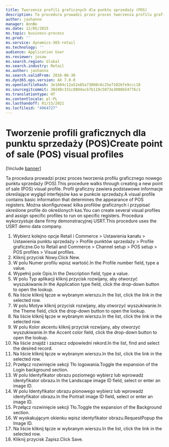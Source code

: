 ```yaml
---
title: Tworzenie profili graficznych dla punktu sprzedaży (POS)
description: Ta procedura prowadzi przez proces tworzenia profilu graficznego nowego punktu sprzedaży (POS).
author: jashanno
manager: AnnBe
ms.date: 12/05/2015
ms.topic: business-process
ms.prod: ''
ms.service: dynamics-365-retail
ms.technology: ''
audience: Application User
ms.reviewer: josaw
ms.search.region: Global
ms.search.industry: Retail
ms.author: jashanno
ms.search.validFrom: 2016-06-30
ms.dyn365.ops.version: AX 7.0.0
ms.openlocfilehash: 3e1604c12a52e85a73060c6c25e71026fe9ccc18
ms.sourcegitcommit: 38d40c331c8894acb7b119c5073e3088b54776c1
ms.translationtype: HT
ms.contentlocale: pl-PL
ms.lasthandoff: 01/15/2021
ms.locfileid: "4964727"
---
```

# <a name="create-point-of-sale-pos-visual-profiles"></a><span data-ttu-id="8fad3-103">Tworzenie profili graficznych dla punktu sprzedaży (POS)</span><span class="sxs-lookup"><span data-stu-id="8fad3-103">Create point of sale (POS) visual profiles</span></span>

[!include [banner](../includes/banner.md)]

<span data-ttu-id="8fad3-104">Ta procedura prowadzi przez proces tworzenia profilu graficznego nowego punktu sprzedaży (POS).</span><span class="sxs-lookup"><span data-stu-id="8fad3-104">This procedure walks through creating a new point of sale (POS) visual profile.</span></span> <span data-ttu-id="8fad3-105">Profil graficzny zawiera podstawowe informacje określające wygląd interfejsów kas w punkcie sprzedaży.</span><span class="sxs-lookup"><span data-stu-id="8fad3-105">A visual profile contains basic information that determines the appearance of POS registers.</span></span> <span data-ttu-id="8fad3-106">Można skonfigurować kilka profilów graficznych i przypisać określone profile do określonych kas.</span><span class="sxs-lookup"><span data-stu-id="8fad3-106">You can create several visual profiles and assign specific profiles to run on specific registers.</span></span> <span data-ttu-id="8fad3-107">Procedura wykorzystuje dane firmy demonstracyjnej USRT.</span><span class="sxs-lookup"><span data-stu-id="8fad3-107">This procedure uses the USRT demo data company.</span></span>

1. <span data-ttu-id="8fad3-108">Wybierz kolejno opcje Retail i Commerce > Ustawienia kanału > Ustawienia punktu sprzedaży > Profile punktów sprzedaży > Profile graficzne.</span><span class="sxs-lookup"><span data-stu-id="8fad3-108">Go to Retail and Commerce > Channel setup > POS setup > POS profiles > Visual profiles.</span></span>
2. <span data-ttu-id="8fad3-109">Kliknij przycisk Nowy.</span><span class="sxs-lookup"><span data-stu-id="8fad3-109">Click New.</span></span>
3. <span data-ttu-id="8fad3-110">W polu Numer profilu wpisz wartość.</span><span class="sxs-lookup"><span data-stu-id="8fad3-110">In the Profile number field, type a value.</span></span>
4. <span data-ttu-id="8fad3-111">Wypełnij pole Opis.</span><span class="sxs-lookup"><span data-stu-id="8fad3-111">In the Description field, type a value.</span></span>
5. <span data-ttu-id="8fad3-112">W polu Typ aplikacji kliknij przycisk rozwijany, aby otworzyć wyszukiwanie.</span><span class="sxs-lookup"><span data-stu-id="8fad3-112">In the Application type field, click the drop-down button to open the lookup.</span></span>
6. <span data-ttu-id="8fad3-113">Na liście kliknij łącze w wybranym wierszu.</span><span class="sxs-lookup"><span data-stu-id="8fad3-113">In the list, click the link in the selected row.</span></span>
7. <span data-ttu-id="8fad3-114">W polu Motyw kliknij przycisk rozwijany, aby otworzyć wyszukiwanie.</span><span class="sxs-lookup"><span data-stu-id="8fad3-114">In the Theme field, click the drop-down button to open the lookup.</span></span>
8. <span data-ttu-id="8fad3-115">Na liście kliknij łącze w wybranym wierszu.</span><span class="sxs-lookup"><span data-stu-id="8fad3-115">In the list, click the link in the selected row.</span></span>
9. <span data-ttu-id="8fad3-116">W polu Kolor akcentu kliknij przycisk rozwijany, aby otworzyć wyszukiwanie.</span><span class="sxs-lookup"><span data-stu-id="8fad3-116">In the Accent color field, click the drop-down button to open the lookup.</span></span>
10. <span data-ttu-id="8fad3-117">Na liście znajdź i zaznacz odpowiedni rekord.</span><span class="sxs-lookup"><span data-stu-id="8fad3-117">In the list, find and select the desired record.</span></span>
11. <span data-ttu-id="8fad3-118">Na liście kliknij łącze w wybranym wierszu.</span><span class="sxs-lookup"><span data-stu-id="8fad3-118">In the list, click the link in the selected row.</span></span>
12. <span data-ttu-id="8fad3-119">Przełącz rozwinięcie sekcji Tło logowania.</span><span class="sxs-lookup"><span data-stu-id="8fad3-119">Toggle the expansion of the Login background section.</span></span>
13. <span data-ttu-id="8fad3-120">W polu Identyfikator obrazu poziomego wybierz lub wprowadź identyfikator obrazu.</span><span class="sxs-lookup"><span data-stu-id="8fad3-120">In the Landscape image ID field, select or enter an image ID.</span></span>
14. <span data-ttu-id="8fad3-121">W polu Identyfikator obrazu pionowego wybierz lub wprowadź identyfikator obrazu.</span><span class="sxs-lookup"><span data-stu-id="8fad3-121">In the Portrait image ID field, select or enter an image ID.</span></span>
15. <span data-ttu-id="8fad3-122">Przełącz rozwinięcie sekcji Tło.</span><span class="sxs-lookup"><span data-stu-id="8fad3-122">Toggle the expansion of the Background section.</span></span>
16. <span data-ttu-id="8fad3-123">W wyskakującym okienku wpisz identyfikator obrazu.</span><span class="sxs-lookup"><span data-stu-id="8fad3-123">RequestPopup the Image ID.</span></span>
17. <span data-ttu-id="8fad3-124">Na liście kliknij łącze w wybranym wierszu.</span><span class="sxs-lookup"><span data-stu-id="8fad3-124">In the list, click the link in the selected row.</span></span>
18. <span data-ttu-id="8fad3-125">Kliknij przycisk Zapisz.</span><span class="sxs-lookup"><span data-stu-id="8fad3-125">Click Save.</span></span>

